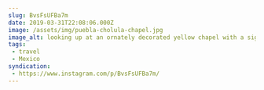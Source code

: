 ```yaml
---
slug: BvsFsUFBa7m
date: 2019-03-31T22:08:06.000Z
image: /assets/img/puebla-cholula-chapel.jpg
image_alt: looking up at an ornately decorated yellow chapel with a sign reading "santuario de la virgen de los remedios cholula puebla"
tags:
 - travel
 - Mexico 
syndication:
 - https://www.instagram.com/p/BvsFsUFBa7m/
---
```

